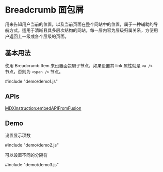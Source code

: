 # Breadcrumb 面包屑

用来告知用户当前的位置，以及当前页面在整个网站中的位置，属于一种辅助的导航方式，适用于清晰且具多层次结构的网站，每一层内容为层级归属关系，方便用户返回上一级或各个层级的页面。


## 基本用法

使用 Breadcrumb.Item 来设置面包屑子节点，如果设置其 link 属性就是 `<a />` 节点，否则为 `<span />` 节点。

#include "demo/demo1.js"


## APIs

[MDXInstruction:embedAPIFromFusion](https://github.com/alibaba-fusion/next/blob/master/docs/breadcrumb/index.md)


## Demo

设置显示项数

#include "demo/demo2.js"

可以设置不同的分隔符

#include "demo/demo3.js"





